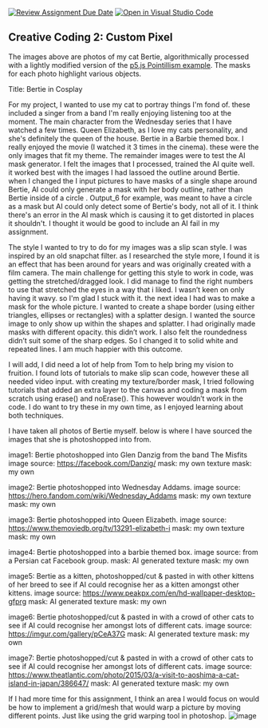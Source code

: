 [![Review Assignment Due Date](https://classroom.github.com/assets/deadline-readme-button-24ddc0f5d75046c5622901739e7c5dd533143b0c8e959d652212380cedb1ea36.svg)](https://classroom.github.com/a/fhdOjw6q)
[![Open in Visual Studio Code](https://classroom.github.com/assets/open-in-vscode-718a45dd9cf7e7f842a935f5ebbe5719a5e09af4491e668f4dbf3b35d5cca122.svg)](https://classroom.github.com/online_ide?assignment_repo_id=12028665&assignment_repo_type=AssignmentRepo)
## Creative Coding 2: Custom Pixel

The images above are photos of my cat Bertie, algorithmically processed with a lightly modified version of the [p5.js Pointillism example](https://p5js.org/examples/image-pointillism.html). The masks for each photo highlight various objects.

Title: Bertie in Cosplay

For my project, I wanted to use my cat to portray things I'm fond of. these included a singer from a band I'm really enjoying listening too at the moment. The main character from the Wednesday series that I have watched a few times.
Queen Elizabeth, as I love my cats personality, and she's definitely the queen of the house. Bertie in a Barbie themed box. I really enjoyed the movie (I watched it 3 times in the cinema). these were the only images that fit my theme.
The remainder images were to test the AI mask generator. I felt the images that I processed, trained the AI quite well. it worked best with the images I had lassoed the outline around Bertie. when I changed the I input pictures to have masks of a single shape around Bertie, AI could only generate a mask with her body outline, rather than Bertie inside of a circle . Output_6 for example, was meant to have a circle as a mask but AI could only detect some of Bertie's body, not all of it. I think there's an error in the AI mask which is causing it to get distorted in places it shouldn't. I thought it would be good to include an AI fail in my assignment.

The style I wanted to try to do for my images was a slip scan style. I was inspired by an old snapchat filter. as I researched the style more, I found it is an effect that has been around for years and was originally created with a film camera.
The main challenge for getting this style to work in code, was getting the stretched/dragged look. I did manage to find the right numbers to use that stretched the eyes in a way that i liked. I wasn’t keen on only having it wavy. so I'm glad I stuck with it.
the next idea I had was to make a mask for the whole picture. I wanted to create a shape border (using either triangles, ellipses or rectangles) with a splatter design. I wanted the source image to only show up within the shapes and splatter. I had originally made masks with different opacity. this didn’t work. I also felt the roundedness didn’t suit some of the sharp edges. So I changed it to solid white and repeated lines. I am much happier with this outcome.

I will add, I did need a lot of help from Tom to help bring my vision to fruition. I found lots of tutorials to make slip scan code, however these all needed video input. with creating my texture/border mask, I tried following tutorials that added an extra layer to the canvas and coding a mask from scratch using erase() and noErase(). This however wouldn’t work in the code. I do want to try these in my own time, as I enjoyed learning about both techniques.


I have taken all photos of Bertie myself. below is where I have sourced the images that she is photoshopped into from. 

image1: Bertie photoshopped into Glen Danzig from the band The Misfits
image source: https://facebook.com/Danzig/
mask: my own
texture mask: my own

image2: Bertie photoshopped into Wednesday Addams.
image source: https://hero.fandom.com/wiki/Wednesday_Addams
mask: my own
texture mask: my own

image3: Bertie photoshopped into Queen Elizabeth.
image source: https://www.themoviedb.org/tv/13291-elizabeth-i
mask: my own
texture mask: my own

image4: Bertie photoshopped into a barbie themed box.
image source: from a Persian cat Facebook group.
mask: AI generated
texture mask: my own

image5: Bertie as a kitten, photoshopped/cut & pasted in with other kittens of her breed to see if AI could recognise her as a kitten amongst other kittens.
image source: https://www.peakpx.com/en/hd-wallpaper-desktop-gfprg
mask: AI generated
texture mask: my own

image6: Bertie photoshopped/cut & pasted in with a crowd of other cats to see if AI could recognise her amongst lots of different cats.
image source: https://imgur.com/gallery/pCeA37G
mask: AI generated
texture mask: my own

image7: Bertie photoshopped/cut & pasted in with a crowd of other cats to see if AI could recognise her amongst lots of different cats.
image source: https://www.theatlantic.com/photo/2015/03/a-visit-to-aoshima-a-cat-island-in-japan/386647/
mask: AI generated
texture mask: my own


If I had more time for this assignment, I think an area I would focus on would be how to implement a grid/mesh that would warp a picture by moving different points. Just like using the grid warping tool in photoshop. 
![image](https://github.com/23-2-DSDN242/mddn-242-data-mapping-hannahbradee/assets/135017357/09b70d8b-2024-4af3-8c9a-42c58c0c7832)
